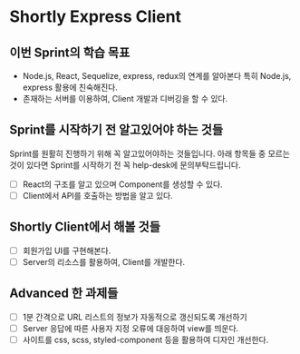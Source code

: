 # Shortly Express Client

## 이번 Sprint의 학습 목표

- Node.js, React, Sequelize, express, redux의 연계를 알아본다 특히 Node.js, express 활용에 친숙해진다.
- 존재하는 서버를 이용하여, Client 개발과 디버깅을 할 수 있다.

## Sprint를 시작하기 전 알고있어야 하는 것들

Sprint를 원활히 진행하기 위해 꼭 알고있어야하는 것들입니다.
아래 항목들 중 모르는 것이 있다면 Sprint를 시작하기 전 꼭 help-desk에 문의부탁드립니다.

- [ ] React의 구조를 알고 있으며 Component를 생성할 수 있다.
- [ ] Client에서 API를 호출하는 방법을 알고 있다.

## Shortly Client에서 해볼 것들

- [ ] 회원가입 UI를 구현해본다.
- [ ] Server의 리소스를 활용하여, Client를 개발한다.

## Advanced 한 과제들

- [ ] 1분 간격으로 URL 리스트의 정보가 자동적으로 갱신되도록 개선하기
- [ ] Server 응답에 따른 사용자 지정 오류에 대응하여 view를 띄운다.
- [ ] 사이트를 css, scss, styled-component 등을 활용하여 디자인 개선한다.
